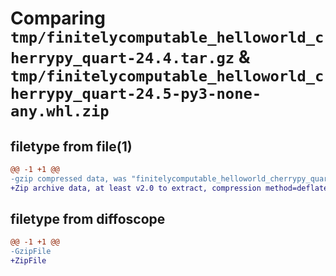 # Comparing `tmp/finitelycomputable_helloworld_cherrypy_quart-24.4.tar.gz` & `tmp/finitelycomputable_helloworld_cherrypy_quart-24.5-py3-none-any.whl.zip`

## filetype from file(1)

```diff
@@ -1 +1 @@
-gzip compressed data, was "finitelycomputable_helloworld_cherrypy_quart-24.4.tar", last modified: Tue Apr 30 04:45:28 2024, max compression
+Zip archive data, at least v2.0 to extract, compression method=deflate
```

## filetype from diffoscope

```diff
@@ -1 +1 @@
-GzipFile
+ZipFile
```

